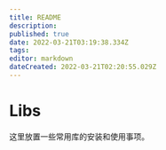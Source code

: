 ```yaml
---
title: README
description: 
published: true
date: 2022-03-21T03:19:38.334Z
tags: 
editor: markdown
dateCreated: 2022-03-21T02:20:55.029Z
---
```


# Libs

这里放置一些常用库的安装和使用事项。
